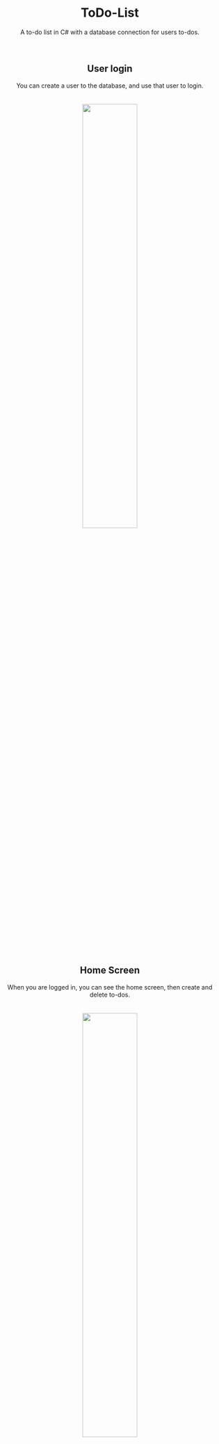# <div align="center">ToDo-List</div>
<div align="center">A to-do list in C# with a database connection for users to-dos.</div>
<br><br>

## <div align="center">User login</div>
<div align="center">You can create a user to the database, and use that user to login.</div>
<br><br>
<div align="center">
<img src="https://i.gyazo.com/8e1ddd8db20a3d6464379a5399d1daec.png" align="center" width="50%" height="50%"/>
</div>

## <div align="center">Home Screen</div>
<div align="center">When you are logged in, you can see the home screen, then create and delete to-dos.</div>
<br><br>
<div align="center">
<img src="https://i.gyazo.com/f38515f9371e5967f4682ede0a2ce93a.png" align="center" width="50%" height="50%"/>
</div>
